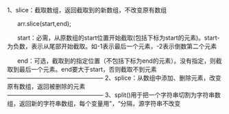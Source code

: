 1、slice：截取数组，返回截取到的新数组，不改变原有数组

      arr.slice(start,end);

      start：必需，从原数组的start位置开始截取(包括下标为start的元素)。start-为负数，表示从尾部开始截取。如-1表示最后一个元素，-2表示倒数第二个元素

      end：可选，截取到的指定位置（不包括下标为end的元素）。没有指定，则截取到最后一个元素。end要大于start，否则截取不到元素  
————————————————
2、splice：从数组中添加、删除元素，改变原有数组，返回被删除的元素  
———————————————— 
3、split()用于把一个字符串切割为字符串数组，返回新的字符串数组，每个变量用”，“分隔，源字符串不改变

